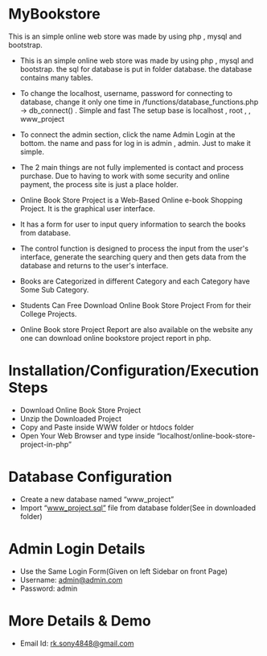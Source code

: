 # MyBookstore
This is an simple online web store was made by using php , mysql and bootstrap.

- This is an simple online web store was made by using php , mysql and bootstrap. the sql for database is put in folder database. the database contains many tables.

- To change the localhost, username, password for connecting to database, change it only one time in /functions/database_functions.php -> db_connect() . Simple and fast The setup base is localhost , root , , www_project

- To connect the admin section, click the name Admin Login at the bottom. the name and pass for log in is admin , admin. Just to make it simple.

- The 2 main things are not fully implemented is contact and process purchase. Due to having to work with some security and online payment, the process site is just a place holder.

- Online Book Store Project is a Web-Based Online e-book Shopping Project. It is the graphical user interface.

- It has a form for user to input query information to search the books from database.

- The control function is designed to process the input from the user's interface, generate the searching query and then gets data from the database and returns to the user's interface.

- Books are Categorized in different Category and each Category have Some Sub Category.

- Students Can Free Download Online Book Store Project From for their College Projects.

- Online Book store Project Report are also available on the website  any one can download online bookstore project report in php.

# Installation/Configuration/Execution Steps
  - Download Online Book Store Project
  - Unzip the Downloaded Project
  - Copy and Paste inside WWW folder or htdocs folder
  - Open Your Web Browser and type inside “localhost/online-book-store-project-in-php”

# Database Configuration
  - Create a new database named “www_project”
  - Import “www_project.sql” file from database folder(See in downloaded folder)

# Admin Login Details
  - Use the Same Login Form(Given on left Sidebar on front Page)
  - Username: admin@admin.com
  - Password: admin

# More Details & Demo
  - Email Id: rk.sony4848@gmail.com
